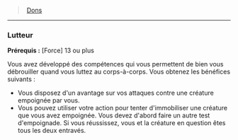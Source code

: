 ﻿---
!FeatItem
Id: feats_hd.md#lutteur
ParentLink: feats_hd.md#dons
Name: Lutteur
ParentName: Dons
NameLevel: 3
Attributes: {}
AttributesDictionary: >+
  {}

---
> [Dons](hd_feats.md)

---

### Lutteur

**Prérequis :** [Force] 13 ou plus

Vous avez développé des compétences qui vous permettent de bien vous débrouiller quand vous luttez au corps-à-corps. Vous obtenez les bénéfices suivants :

* Vous disposez d'un avantage sur vos attaques contre une créature empoignée par vous.
* Vous pouvez utiliser votre action pour tenter d'immobiliser une créature que vous avez empoignée. Vous devez d'abord faire un autre test d'empoignade. Si vous réussissez, vous et la créature en question êtes tous les deux entravés.

